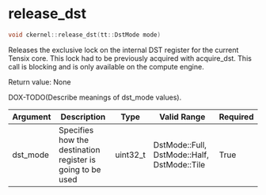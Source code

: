 # release_dst

```cpp
void ckernel::release_dst(tt::DstMode mode)
```

Releases the exclusive lock on the internal DST register for the current Tensix core. This lock had to be previously acquired with acquire_dst. This call is blocking and is only available on the compute engine.

Return value: None

DOX-TODO(Describe meanings of dst_mode values).

| Argument      | Description                                                | Type      | Valid Range                                 | Required       |
|---------------|------------------------------------------------------------|-----------|---------------------------------------------|----------------|
| dst_mode      | Specifies how the destination register is going to be used | uint32_t  | DstMode::Full, DstMode::Half, DstMode::Tile | True           |
